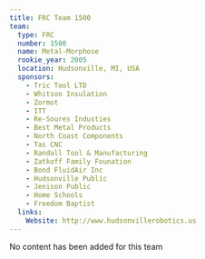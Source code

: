 ```yaml
---
title: FRC Team 1500
team:
  type: FRC
  number: 1500
  name: Metal-Morphose
  rookie_year: 2005
  location: Hudsonville, MI, USA
  sponsors:
    - Tric Tool LTD
    - Whitson Insulation
    - Zormot
    - ITT
    - Re-Soures Industies
    - Best Metal Products
    - North Coast Components
    - Tas CNC
    - Randall Tool & Manufacturing
    - Zatkoff Family Founation
    - Bond FluidAir Inc
    - Hudsonville Public
    - Jenison Public
    - Home Schools
    - Freedom Baptist
  links:
    Website: http://www.hudsonvillerobotics.us
---
```

No content has been added for this team